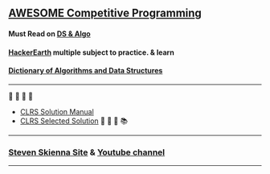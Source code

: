 ## [AWESOME Competitive Programming](https://github.com/lnishan/awesome-competitive-programming)

#### Must Read on [DS & Algo](https://www.topcoder.com/community/data-science/data-science-tutorials/)
#### [HackerEarth](https://www.hackerearth.com/practice/) multiple subject to practice. & learn
#### [Dictionary of Algorithms and Data Structures](https://xlinux.nist.gov/dads/)

---
📕 📗 📘 📙
* [CLRS Solution Manual](http://www.math.ucsd.edu/~mbodnar/CLRS_Solutions_Manual.pdf) 
* [CLRS Selected Solution](https://mitpress.mit.edu/sites/default/files/titles/content/Intro_to_Algo_Selected_Solutions.pdf)
📓 📔 📒 📚

---

### [Steven Skienna Site](http://www3.cs.stonybrook.edu/~skiena/) & [Youtube channel](https://www.youtube.com/user/StevenSkiena)
---
